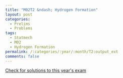 ```yaml
---
title: "M02T2 &ndash; Hydrogen Formation"
layout: post
categories:
  - Prelims
  - Problems
tags:
  - Statmech
  - M02
  - Hydrogen Formation
permalink: /:categories/:year/:month/T2:output_ext
comments: false
---
```

<object data="2002M2T.pdf" type="application/pdf" width="100%" height="500"></object>
<div class="message"><a href='https://princetonprelim.com/prelim/9/'>Check for solutions to this year's exam</a></div>